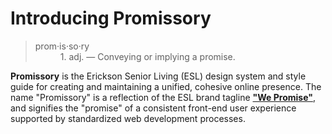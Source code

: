 # Introducing Promissory

><dl>
><dt>prom·is·so·ry</dt>
><dd>1. adj. &mdash; Conveying or implying a promise.</dd>
></dl>

**Promissory** is the Erickson Senior Living (ESL) design system and style guide for creating and maintaining a unified, cohesive online presence. The name "Promissory" is a reflection of the ESL brand tagline [**"We Promise"**](https://youtu.be/PQL77tH8evA), and signifies the "promise" of a consistent front-end user experience supported by standardized web development processes.
